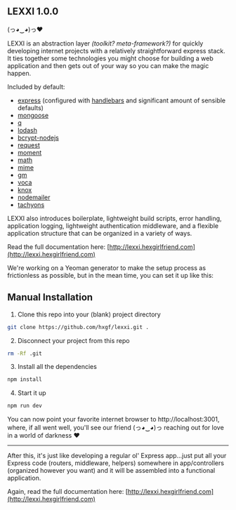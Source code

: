 ## LEXXI 1.0.0

(っ◕‿◕)っ♥

LEXXI is an abstraction layer *(toolkit? meta-framework?)* for quickly developing internet projects with a relatively straightforward express stack. It ties together some technologies you might choose for building a web application and then gets out of your way so you can make the magic happen.

Included by default:
- [express](http://expressjs.com/) (configured with [handlebars](http://handlebarsjs.com/) and significant amount of sensible defaults)
- [mongoose](http://mongoosejs.com/)
- [q](https://github.com/kriskowal/q)
- [lodash](https://lodash.com/)
- [bcrypt-nodejs](https://www.npmjs.com/package/bcrypt-nodejs)
- [request](https://github.com/request/request)
- [moment](http://momentjs.com/)
- [math](http://mathjs.org/)
- [mime](https://github.com/broofa/node-mime)
- [gm](http://aheckmann.github.io/gm/)
- [voca](https://vocajs.com/)
- [knox](https://github.com/Automattic/knox)
- [nodemailer](https://nodemailer.com/)
- [tachyons](http://tachyons.io/)


LEXXI also introduces boilerplate, lightweight build scripts, error handling, application logging, lightweight authentication middleware, and a flexible application structure that can be organized in a variety of ways.

Read the full documentation here: [http://lexxi.hexgirlfriend.com](http://lexxi.hexgirlfriend.com)


We're working on a Yeoman generator to make the setup process as frictionless as possible, but in the mean time, you can set it up like this:


## Manual Installation

1. Clone this repo into your (blank) project directory
```bash
git clone https://github.com/hxgf/lexxi.git .
```

2. Disconnect your project from this repo
```bash
rm -Rf .git
```

3. Install all the dependencies
```bash
npm install
```

4. Start it up
```bash
npm run dev
```

You can now point your favorite internet browser to http://localhost:3001, where, if all went well, you'll see our friend (っ◕‿◕)っ reaching out for love in a world of darkness ♥

--------------------------------------------------

After this, it's just like developing a regular ol' Express app...just put all your Express code (routers, middleware, helpers) somewhere in app/controllers (organized however you want) and it will be assembled into a functional application.

Again, read the full documentation here: [http://lexxi.hexgirlfriend.com](http://lexxi.hexgirlfriend.com)
